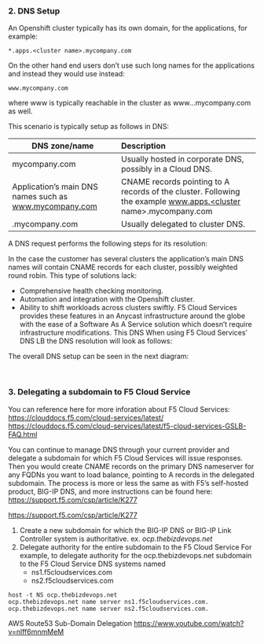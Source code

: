 ### 2. DNS Setup

An Openshift cluster typically has its own domain, for the applications, for example:
```
*.apps.<cluster name>.mycompany.com
```
On the other hand end users don’t use such long names for the applications and instead they would use instead:
```
www.mycompany.com
```
where www is typically reachable in the cluster as www.<apps>.<mycluster>.mycompany.com as well.

This scenario is typically setup as follows in DNS:

|DNS zone/name |	Description |
|---------------------------------------------------------- |:--------------------------|
|mycompany.com	| Usually hosted in corporate DNS, possibly in a Cloud DNS. |
|Application’s main DNS names such as www.mycompany.com	| CNAME records pointing to A records of the cluster. Following the example www.apps.<cluster name>.mycompany.com |
|<cluster>.mycompany.com	| Usually delegated to cluster DNS. |


A DNS request performs the following steps for its resolution:
 
In the case the customer has several clusters the application’s main DNS names will contain CNAME records for each cluster, possibly weighted round robin. This type of solutions lack:
-	Comprehensive health checking monitoring.
-	Automation and integration with the Openshift cluster.
-	Ability to shift workloads across clusters swiftly.
F5 Cloud Services provides these features in an Anycast infrastructure around the globe with the ease of a Software As A Service solution which doesn’t require infrastructure modifications. This DNS
When using F5 Cloud Services’ DNS LB the DNS resolution will look as follows:
  

The overall DNS setup can be seen in the next diagram:

 
 

### 3. Delegating a subdomain to F5 Cloud Service

You can reference here for more inforation about F5 Cloud Services:
https://clouddocs.f5.com/cloud-services/latest/
https://clouddocs.f5.com/cloud-services/latest/f5-cloud-services-GSLB-FAQ.html

You can continue to manage DNS through your current provider and delegate a subdomain for which F5 Cloud Services will issue responses. Then you would create CNAME records on the primary DNS nameserver for any FQDNs you want to load balance, pointing to A records in the delegated subdomain. The process is more or less the same as with F5’s self-hosted product, BIG-IP DNS, and more instructions can be found here: https://support.f5.com/csp/article/K277



https://support.f5.com/csp/article/K277

1. Create a new subdomain for which the BIG-IP DNS or BIG-IP Link Controller system is authoritative.
   ex.  *ocp.thebizdevops.net*
2. Delegate authority for the entire subdomain to the F5 Cloud Service
   For example, to delegate authority for the ocp.thebizdevops.net subdomain to the F5 Cloud Service DNS systems named
   - ns1.f5cloudservices.com
   - ns2.f5cloudservices.com

```
host -t NS ocp.thebizdevops.net
ocp.thebizdevops.net name server ns1.f5cloudservices.com.
ocp.thebizdevops.net name server ns2.f5cloudservices.com.
```

AWS Route53 Sub-Domain Delegation
https://www.youtube.com/watch?v=nlff6mnmMeM
